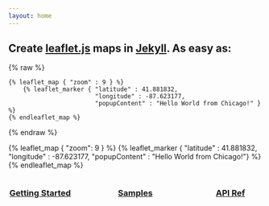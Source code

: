 ```yaml
---
layout: home
---
```


## Create [leaflet.js](https://leafletjs.com/) maps in [Jekyll](https://jekyllrb.com/). As easy as:

{% raw %}
```liquid
{% leaflet_map { "zoom" : 9 } %}
    {% leaflet_marker { "latitude" : 41.881832,
                        "longitude" : -87.623177,
                        "popupContent" : "Hello World from Chicago!" } %}
{% endleaflet_map %}
```
{% endraw %}

{% leaflet_map { "zoom": 9 } %}
    {% leaflet_marker { "latitude" : 41.881832,
                        "longitude" : -87.623177,
                        "popupContent" : "Hello World from Chicago!"} %}
{% endleaflet_map %}

<div id = "container" style = "width:100%">
    <div id ="left" style = "float:left; width: 25%;">
        <h3 style="text-align:center"> <a href="/getting-started/">Getting Started</a></h3>
    </div>
    <div id = "middle" style = "float:left; width: 50%;">
        <h3 style="text-align:center"> <a href="/samples/">Samples</a></h3>
    </div>
    <div id = "right" style = "float:left; width: 25%;">
        <h3 style="text-align:center"> <a href="/api-ref/">API Ref</a></h3>
    </div>
</div>
